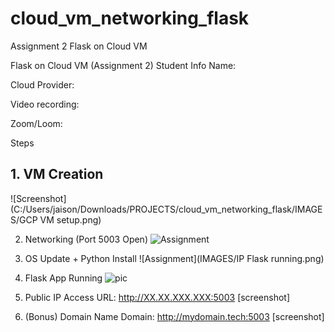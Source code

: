 # cloud_vm_networking_flask
Assignment 2 Flask on Cloud VM


Flask on Cloud VM (Assignment 2)
Student Info
Name:

Cloud Provider:

Video recording:

Zoom/Loom:

Steps
## 1. VM Creation

![Screenshot](C:/Users/jaison/Downloads/PROJECTS/cloud_vm_networking_flask/IMAGES/GCP VM setup.png)

2. Networking (Port 5003 Open)
![Assignment](IMAGES/flask_running_after_GCP_setup.png)

3. OS Update + Python Install
![Assignment](IMAGES/IP Flask running.png)

4. Flask App Running
![pic](C:\Users/jaison/Downloads/PROJECTS/cloud_vm_networking_flask/IMAGES/all_3_GCP.png)

5. Public IP Access
URL: http://XX.XX.XXX.XXX:5003
[screenshot]

6. (Bonus) Domain Name
Domain: http://mydomain.tech:5003
[screenshot]